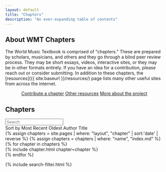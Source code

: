 ```yaml
---
layout: default
title: "Chapters"
description: "An ever-expanding table of contents"
---
```

## About WMT Chapters

The World Music Textbook is comprised of "chapters." These are prepared by scholars, musicians, and others and they go through a blind peer review process. They may be short essays, videos, interactive sites, or they may be in other formats entirely. If you have an idea for a contribution, please reach out or consider submitting. In addition to these chapters, the [resources]({{ site.baseurl }}/resources/) page lists many other useful sites from across the internet.

<p>
<center>
  <a href="{{ site.baseurl }}/call/" class="btn">Contribute a chapter</a>
  <a href="{{ site.baseurl }}/resources" class="btn">Other resources</a>
  <a href="{{ site.baseurl }}/about/" class="btn">More about the project</a>
</center>
</p>

## Chapters

<div id = "tagList"></div>

<div id="search-and-sort">
    <div style="overflow:hidden;">
        <input name="searchBar" id="searchBar" placeholder="Search"/>
    </div>
    <div class="btn-group">
        <span id="sortRecent" class="btn sorting">Sort by Most Recent</span>
        <span id="sortOldest" class="btn">Oldest</span>
        <span id="sortAuthor" class="btn">Author</span>
        <span id="sortTitle" class="btn">Title</span>
    </div>
    <div style="clear:both;"></div>
</div>

<div id = "itemList">
    {% assign chapters = site.pages | where: "layout", "chapter" | sort:'date' | reverse %}
    {% assign chapters = chapters | where: "name", "index.md" %}
    {% for chapter in chapters %}
      <div class = "item">
        {% include chapter.html chapter=chapter %}
      </div>
    {% endfor %}
</div>

<div class="top-border"></div>

{% include search-filter.html %}
